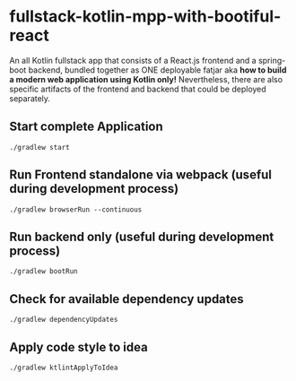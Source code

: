 # fullstack-kotlin-mpp-with-bootiful-react
An all Kotlin fullstack app that consists of a React.js frontend and a spring-boot backend, bundled together as ONE deployable fatjar aka
**how to build a modern web application using Kotlin only!**
Nevertheless, there are also specific artifacts of the frontend and backend that could be deployed separately.

## Start complete Application
```shell script
./gradlew start
```

## Run Frontend standalone via webpack (useful during development process)
```shell script
./gradlew browserRun --continuous
```

## Run backend only (useful during development process)
```shell script
./gradlew bootRun
```

## Check for available dependency updates
```shell script
./gradlew dependencyUpdates
```

## Apply code style to idea
```shell script
./gradlew ktlintApplyToIdea
```